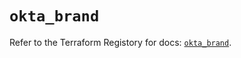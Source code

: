 # `okta_brand`

Refer to the Terraform Registory for docs: [`okta_brand`](https://registry.terraform.io/providers/okta/okta/4.6.3/docs/resources/brand).
